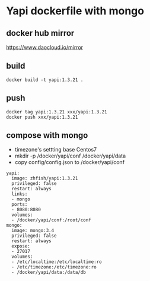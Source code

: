 # Yapi dockerfile with mongo

## docker hub mirror
https://www.daocloud.io/mirror

## build
```
docker build -t yapi:1.3.21 .
```
## push
```
docker tag yapi:1.3.21 xxx/yapi:1.3.21
docker push xxx/yapi:1.3.21
```

## compose with mongo
- timezone's settting base Centos7  
- mkdir -p /docker/yapi/conf /docker/yapi/data
- copy config/config.json to /docker/yapi/conf
```
yapi:
  image: zhfish/yapi:1.3.21
  privileged: false
  restart: always
  links:
  - mongo
  ports:
  - 8080:8080
  volumes:
  - /docker/yapi/conf:/root/conf
mongo:
  image: mongo:3.4
  privileged: false
  restart: always
  expose:
  - 27017
  volumes:
  - /etc/localtime:/etc/localtime:ro
  - /etc/timezone:/etc/timezone:ro
  - /docker/yapi/data:/data/db
```
